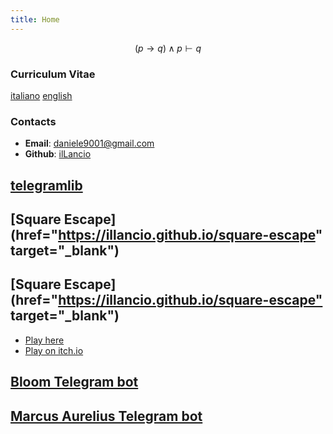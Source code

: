 ```yaml
---
title: Home
---
```

$$
(p \rightarrow q) \land p \vdash q
$$

### Curriculum Vitae

[italiano](cv_ita.pdf) [english](cv_eng.pdf)

### Contacts

- **Email**: <daniele9001@gmail.com>
- **Github**: [ilLancio](https://github.com/ilLancio)

## [telegramlib](https://pypi.org/project/telegramlib/)

## [Square Escape](href="https://illancio.github.io/square-escape" target="_blank")

## [Square Escape](href="<https://illancio.github.io/square-escape"> target="_blank")

- <a href="square-escape" target="_blank">Play here</a>
- [Play on itch.io](https://logos-psychagogia.itch.io/square-escape)

## [Bloom Telegram bot](https://t.me/BLOOM_chatbot)

## [Marcus Aurelius Telegram bot](https://t.me/M_Aurelius_bot)
